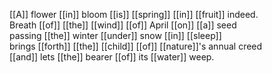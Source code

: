 [[A]] flower [[in]] bloom [[is]] [[spring]] [[in]] [[fruit]] indeed.  
Breath [[of]] [[the]] [[wind]] [[of]] April [[on]] [[a]] seed  
passing [[the]] winter [[under]] snow [[in]] [[sleep]]  
brings [[forth]] [[the]] [[child]] [[of]] [[nature]]'s annual creed  
[[and]] lets [[the]] bearer [[of]] its [[water]] weep.